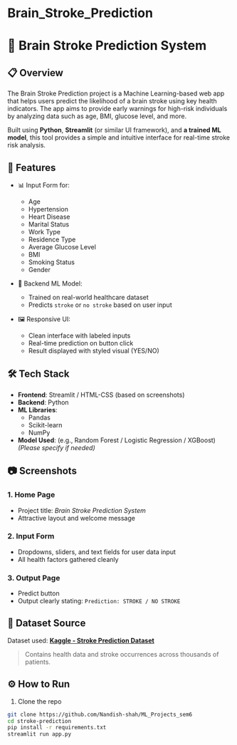 ﻿# Brain_Stroke_Prediction
# 🧠 Brain Stroke Prediction System

## 📋 Overview

The Brain Stroke Prediction project is a Machine Learning-based web app that helps users predict the likelihood of a brain stroke using key health indicators. The app aims to provide early warnings for high-risk individuals by analyzing data such as age, BMI, glucose level, and more.

Built using **Python**, **Streamlit** (or similar UI framework), and **a trained ML model**, this tool provides a simple and intuitive interface for real-time stroke risk analysis.

## 🚀 Features

- 📊 Input Form for:
  - Age
  - Hypertension
  - Heart Disease
  - Marital Status
  - Work Type
  - Residence Type
  - Average Glucose Level
  - BMI
  - Smoking Status
  - Gender

- 🧠 Backend ML Model:
  - Trained on real-world healthcare dataset
  - Predicts `stroke` or `no stroke` based on user input

- 🖼️ Responsive UI:
  - Clean interface with labeled inputs
  - Real-time prediction on button click
  - Result displayed with styled visual (YES/NO)

## 🛠️ Tech Stack

- **Frontend**: Streamlit / HTML-CSS (based on screenshots)
- **Backend**: Python
- **ML Libraries**: 
  - Pandas
  - Scikit-learn
  - NumPy
- **Model Used**: (e.g., Random Forest / Logistic Regression / XGBoost)  
  *(Please specify if needed)*

## 📷 Screenshots

### 1. Home Page
- Project title: *Brain Stroke Prediction System*
- Attractive layout and welcome message

### 2. Input Form
- Dropdowns, sliders, and text fields for user data input
- All health factors gathered cleanly

### 3. Output Page
- Predict button
- Output clearly stating: `Prediction: STROKE / NO STROKE`

## 📂 Dataset Source

Dataset used: **[Kaggle - Stroke Prediction Dataset](https://www.kaggle.com/datasets/fedesoriano/stroke-prediction-dataset)**  
> Contains health data and stroke occurrences across thousands of patients.

## ⚙️ How to Run

1. Clone the repo  
```bash
git clone https://github.com/Nandish-shah/ML_Projects_sem6
cd stroke-prediction
pip install -r requirements.txt
streamlit run app.py

